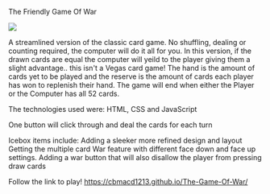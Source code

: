 The Friendly Game Of War

<img src="https://imgur.com/dBWzWLK"/>


A streamlined version of the classic card game. No shuffling, dealing or counting required, the computer will do it all for you. 
In this version, if the drawn cards are equal the computer will yeild to the player giving them a slight advantage.. this isn't a Vegas card game!
The hand is the amount of cards yet to be played and the reserve is the amount of cards each player has won to replenish their hand.
The game will end when either the Player or the Computer has all 52 cards.

The technologies used were: HTML, CSS and JavaScript

One button will click through and deal the cards for each turn

Icebox items include:
Adding a sleeker more refined design and layout
Getting the multiple card War feature with different face down and face up settings.
Adding a war button that will also disallow the player from pressing draw cards 

Follow the link to play!
https://cbmacd1213.github.io/The-Game-Of-War/
